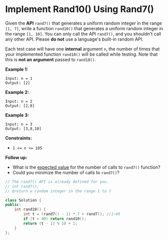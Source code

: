 # Implement Rand10() Using Rand7()

Given the **API** `rand7()` that generates a uniform random integer in the range `[1, 7]`, write a function `rand10()` that generates a uniform random integer in the range `[1, 10]`. You can only call the API `rand7()`, and you shouldn't call any other API. Please **do not** use a language's built-in random API.

Each test case will have one **internal** argument `n`, the number of times that your implemented function `rand10()` will be called while testing. Note that this is **not an argument** passed to `rand10()`.

 

**Example 1:**

```
Input: n = 1
Output: [2]
```

**Example 2:**

```
Input: n = 2
Output: [2,8]
```

**Example 3:**

```
Input: n = 3
Output: [3,8,10]
```

 

**Constraints:**

- `1 <= n <= 105`

 

**Follow up:**

- What is the [expected value](https://en.wikipedia.org/wiki/Expected_value) for the number of calls to `rand7()` function?
- Could you minimize the number of calls to `rand7()`?

```c++
// The rand7() API is already defined for you.
// int rand7();
// @return a random integer in the range 1 to 7

class Solution {
public:
    int rand10() {
        int t = (rand7() - 1) * 7 + rand7(); //1~49
        if (t > 40) return rand10();
        return (t - 1) % 10 + 1;
    }
};
```

